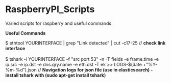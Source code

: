 # RaspberryPI_Scripts

Varied scripts for raspberry and useful commands <br />


**Useful Commands** <br />

$ ethtool YOURINTERFACE | grep "Link detected" | cut -c17-25 // **check link interface** <br /> <br />
$ tshark -i YOURINTERFACE -f "src port 53" -n -T fields -e frame.time -e ip.src -e ip.dst -e dns.qry.name -e eth.dst -T ek >> LOGS-$(date +"%Y-%m-%d").json // **Navigation logs for json file (use in elasticsearch) - install tshark with (sudo apt-get install tshark)**
